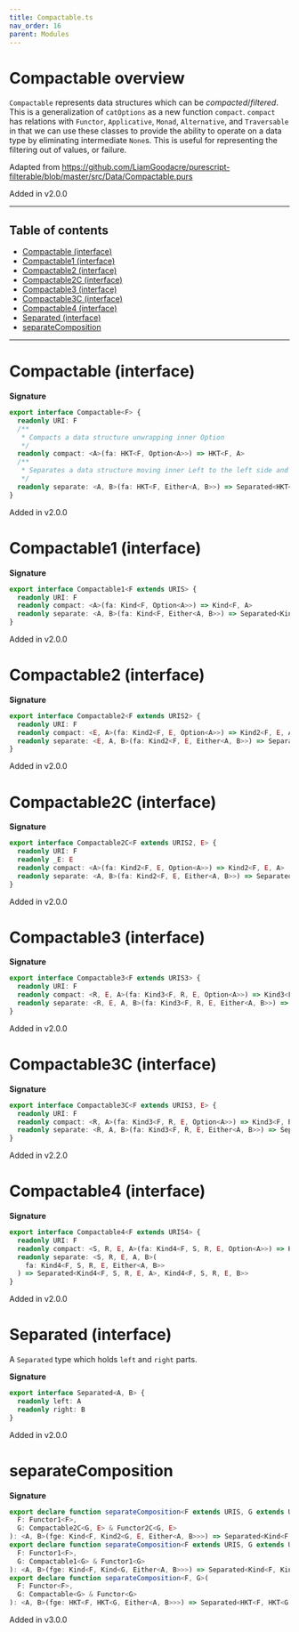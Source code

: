 ```yaml
---
title: Compactable.ts
nav_order: 16
parent: Modules
---
```


# Compactable overview

`Compactable` represents data structures which can be _compacted_/_filtered_. This is a generalization of
`catOptions` as a new function `compact`. `compact` has relations with `Functor`, `Applicative`,
`Monad`, `Alternative`, and `Traversable` in that we can use these classes to provide the ability to
operate on a data type by eliminating intermediate `None`s. This is useful for representing the filtering out of
values, or failure.

Adapted from https://github.com/LiamGoodacre/purescript-filterable/blob/master/src/Data/Compactable.purs

Added in v2.0.0

---

<h2 class="text-delta">Table of contents</h2>

- [Compactable (interface)](#compactable-interface)
- [Compactable1 (interface)](#compactable1-interface)
- [Compactable2 (interface)](#compactable2-interface)
- [Compactable2C (interface)](#compactable2c-interface)
- [Compactable3 (interface)](#compactable3-interface)
- [Compactable3C (interface)](#compactable3c-interface)
- [Compactable4 (interface)](#compactable4-interface)
- [Separated (interface)](#separated-interface)
- [separateComposition](#separatecomposition)

---

# Compactable (interface)

**Signature**

```ts
export interface Compactable<F> {
  readonly URI: F
  /**
   * Compacts a data structure unwrapping inner Option
   */
  readonly compact: <A>(fa: HKT<F, Option<A>>) => HKT<F, A>
  /**
   * Separates a data structure moving inner Left to the left side and inner Right to the right side of Separated
   */
  readonly separate: <A, B>(fa: HKT<F, Either<A, B>>) => Separated<HKT<F, A>, HKT<F, B>>
}
```

Added in v2.0.0

# Compactable1 (interface)

**Signature**

```ts
export interface Compactable1<F extends URIS> {
  readonly URI: F
  readonly compact: <A>(fa: Kind<F, Option<A>>) => Kind<F, A>
  readonly separate: <A, B>(fa: Kind<F, Either<A, B>>) => Separated<Kind<F, A>, Kind<F, B>>
}
```

Added in v2.0.0

# Compactable2 (interface)

**Signature**

```ts
export interface Compactable2<F extends URIS2> {
  readonly URI: F
  readonly compact: <E, A>(fa: Kind2<F, E, Option<A>>) => Kind2<F, E, A>
  readonly separate: <E, A, B>(fa: Kind2<F, E, Either<A, B>>) => Separated<Kind2<F, E, A>, Kind2<F, E, B>>
}
```

Added in v2.0.0

# Compactable2C (interface)

**Signature**

```ts
export interface Compactable2C<F extends URIS2, E> {
  readonly URI: F
  readonly _E: E
  readonly compact: <A>(fa: Kind2<F, E, Option<A>>) => Kind2<F, E, A>
  readonly separate: <A, B>(fa: Kind2<F, E, Either<A, B>>) => Separated<Kind2<F, E, A>, Kind2<F, E, B>>
}
```

Added in v2.0.0

# Compactable3 (interface)

**Signature**

```ts
export interface Compactable3<F extends URIS3> {
  readonly URI: F
  readonly compact: <R, E, A>(fa: Kind3<F, R, E, Option<A>>) => Kind3<F, R, E, A>
  readonly separate: <R, E, A, B>(fa: Kind3<F, R, E, Either<A, B>>) => Separated<Kind3<F, R, E, A>, Kind3<F, R, E, B>>
}
```

Added in v2.0.0

# Compactable3C (interface)

**Signature**

```ts
export interface Compactable3C<F extends URIS3, E> {
  readonly URI: F
  readonly compact: <R, A>(fa: Kind3<F, R, E, Option<A>>) => Kind3<F, R, E, A>
  readonly separate: <R, A, B>(fa: Kind3<F, R, E, Either<A, B>>) => Separated<Kind3<F, R, E, A>, Kind3<F, R, E, B>>
}
```

Added in v2.2.0

# Compactable4 (interface)

**Signature**

```ts
export interface Compactable4<F extends URIS4> {
  readonly URI: F
  readonly compact: <S, R, E, A>(fa: Kind4<F, S, R, E, Option<A>>) => Kind4<F, S, R, E, A>
  readonly separate: <S, R, E, A, B>(
    fa: Kind4<F, S, R, E, Either<A, B>>
  ) => Separated<Kind4<F, S, R, E, A>, Kind4<F, S, R, E, B>>
}
```

Added in v2.0.0

# Separated (interface)

A `Separated` type which holds `left` and `right` parts.

**Signature**

```ts
export interface Separated<A, B> {
  readonly left: A
  readonly right: B
}
```

Added in v2.0.0

# separateComposition

**Signature**

```ts
export declare function separateComposition<F extends URIS, G extends URIS2, E>(
  F: Functor1<F>,
  G: Compactable2C<G, E> & Functor2C<G, E>
): <A, B>(fge: Kind<F, Kind2<G, E, Either<A, B>>>) => Separated<Kind<F, Kind2<G, E, A>>, Kind<F, Kind2<G, E, B>>>
export declare function separateComposition<F extends URIS, G extends URIS>(
  F: Functor1<F>,
  G: Compactable1<G> & Functor1<G>
): <A, B>(fge: Kind<F, Kind<G, Either<A, B>>>) => Separated<Kind<F, Kind<G, A>>, Kind<F, Kind<G, B>>>
export declare function separateComposition<F, G>(
  F: Functor<F>,
  G: Compactable<G> & Functor<G>
): <A, B>(fge: HKT<F, HKT<G, Either<A, B>>>) => Separated<HKT<F, HKT<G, A>>, HKT<F, HKT<G, B>>>
```

Added in v3.0.0
